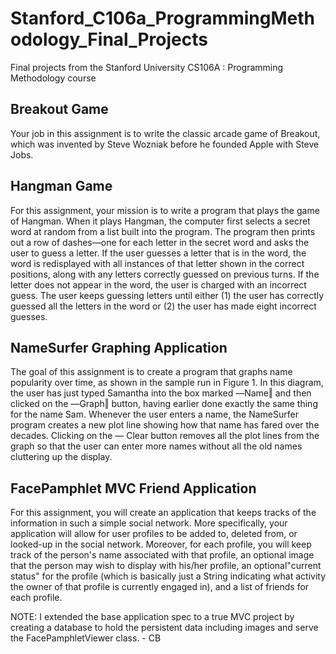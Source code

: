 # Stanford_C106a_ProgrammingMethodology_Final_Projects
Final projects from the Stanford University CS106A : Programming Methodology course

## Breakout Game 
Your job in this assignment is to write the classic arcade game of Breakout, which was invented by Steve Wozniak before he founded Apple with Steve Jobs. 

## Hangman Game
For this assignment, your mission is to write a program that plays the game of Hangman. When it plays Hangman, the computer first selects a secret word at random from a list built into the program. The program then prints out a row of dashes—one for each letter in the secret word and asks the user to guess a letter. If the user guesses a letter that is in the word, the word is redisplayed with all instances of that letter shown in the correct positions, along with any letters correctly guessed on previous turns. If the letter does not appear in the word, the user is charged with an incorrect guess. The user keeps guessing letters until either (1) the user has correctly guessed all the letters in the word or (2) the user has made eight incorrect guesses. 

## NameSurfer Graphing Application
The goal of this assignment is to create a program that graphs name popularity over time, as shown in the sample run in Figure 1. In this diagram, the user has just typed Samantha into the box marked ―Name‖ and then clicked on the ―Graph‖ button, having earlier done
exactly the same thing for the name Sam. Whenever the user enters a name, the NameSurfer program creates a new plot line showing how that name has fared over the decades. Clicking on the ― Clear button removes all the plot lines from the graph so that the user can enter more names without all the old names cluttering up the display.

## FacePamphlet MVC Friend Application
For this assignment, you will create an application that keeps tracks of the information in such a simple social network. More specifically, your application will allow for user profiles to be added to, deleted from, or looked-up in the social network. Moreover, for each profile, you will keep track of the person's name associated with that profile, an optional image that the person may wish to display with his/her profile, an optional"current status" for the profile (which is basically just a String indicating what activity
the owner of that profile is currently engaged in), and a list of friends for each profile.

NOTE:  I extended the base application spec to a true MVC project by creating a database to hold the persistent data including images and serve the FacePamphletViewer class. - CB
